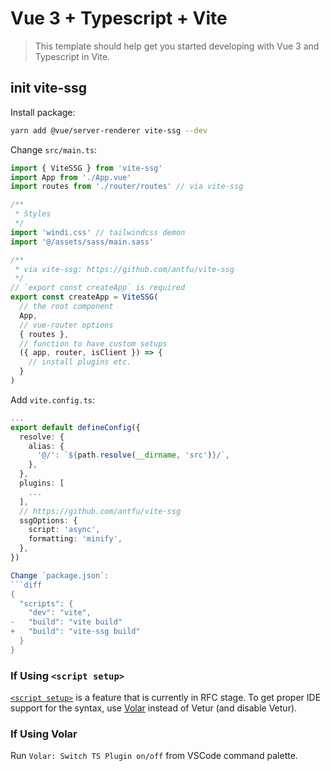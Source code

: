 # Vue 3 + Typescript + Vite
> This template should help get you started developing with Vue 3 and Typescript in Vite.

## init vite-ssg
Install package:
```bash
yarn add @vue/server-renderer vite-ssg --dev
```

Change `src/main.ts`:
```ts
import { ViteSSG } from 'vite-ssg'
import App from './App.vue'
import routes from './router/routes' // via vite-ssg

/**
 * Styles
 */
import 'windi.css' // tailwindcss demon
import '@/assets/sass/main.sass'

/**
 * via vite-ssg: https://github.com/antfu/vite-ssg
 */
// `export const createApp` is required
export const createApp = ViteSSG(
  // the root component
  App,
  // vue-router options
  { routes },
  // function to have custom setups
  ({ app, router, isClient }) => {
    // install plugins etc.
  }
)
```

Add `vite.config.ts`:
```ts
...
export default defineConfig({
  resolve: {
    alias: {
      '@/': `${path.resolve(__dirname, 'src')}/`,
    },
  },
  plugins: [
    ...
  ],
  // https://github.com/antfu/vite-ssg
  ssgOptions: {
    script: 'async',
    formatting: 'minify',
  },
})

Change `package.json`:
```diff
{
  "scripts": {
    "dev": "vite",
-   "build": "vite build"
+   "build": "vite-ssg build"
  }
}
```

### If Using `<script setup>`

[`<script setup>`](https://github.com/vuejs/rfcs/pull/227) is a feature that is currently in RFC stage. To get proper IDE support for the syntax, use [Volar](https://marketplace.visualstudio.com/items?itemName=johnsoncodehk.volar) instead of Vetur (and disable Vetur).

### If Using Volar

Run `Volar: Switch TS Plugin on/off` from VSCode command palette.
